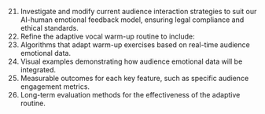 21. Investigate and modify current audience interaction strategies to suit our AI-human emotional feedback model, ensuring legal compliance and ethical standards.
22. Refine the adaptive vocal warm-up routine to include:
1. Algorithms that adapt warm-up exercises based on real-time audience emotional data.
2. Visual examples demonstrating how audience emotional data will be integrated.
3. Measurable outcomes for each key feature, such as specific audience engagement metrics.
4. Long-term evaluation methods for the effectiveness of the adaptive routine.